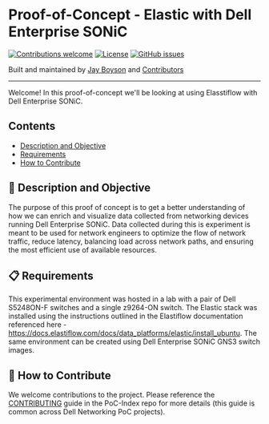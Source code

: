 # Proof-of-Concept - Elastic with Dell Enterprise SONiC


[![Contributions welcome](https://img.shields.io/badge/contributions-welcome-orange.svg)](#-how-to-contribute)
[![License](https://img.shields.io/badge/license-MIT-blue.svg)](https://github.com/Dell-Networking/PoC-SONiC-template/blob/main/LICENSE.md)
[![GitHub issues](https://img.shields.io/github/issues/Dell-Networking/PoC-SONiC-template)](https://github.com/Dell-Networking/PoC-SONiC-template/issues)

Built and maintained by [Jay Boyson](https://github.com/jboyson) and [Contributors](https://github.com/Dell-Networking/PoC-SONiC-template/graphs/contributors)

------------------

Welcome! In this proof-of-concept we'll be looking at using Elasstiflow with Dell Enterprise SONiC.

## Contents

- [Description and Objective](#-description-and-objective)
- [Requirements](#-requirements)
- [How to Contribute](#-how-to-contribute)


## 🚀 Description and Objective

The purpose of this proof of concept is to get a better understanding of how we can enrich and visualize data collected from networking devices running Dell Enterprise SONiC. Data collected during this is experiment is meant to be used for network engineers to optimize the flow of network traffic, reduce latency, balancing load across network paths, and ensuring the most efficient use of available resources.

## 📋 Requirements

This experimental environment was hosted in a lab with a pair of Dell S5248ON-F switches and a single z9264-ON switch. The Elastic stack was installed using the instructions outlined in the Elastiflow documentation referenced here - https://docs.elastiflow.com/docs/data_platforms/elastic/install_ubuntu. The same environment can be created using Dell Enterprise SONiC GNS3 switch images.  


## 👏 How to Contribute

We welcome contributions to the project. Please reference the [CONTRIBUTING](https://github.com/Dell-Networking/PoC-Index/blob/main/CONTRIBUTING.md) guide in the PoC-Index repo for more details (this guide is common across Dell Networking PoC projects).



